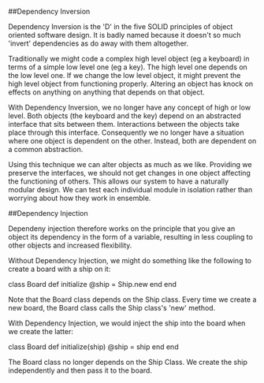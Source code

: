 ##Dependency Inversion

Dependency Inversion is the 'D' in the five SOLID principles of object oriented software design. It is badly named because it doesn't so much 'invert' dependencies as do away with them altogether.

Traditionally we might code a complex high level object (eg a keyboard) in terms of a simple low level one (eg a key). The high level one depends on the low level one.  If we change the low level object, it might prevent the high level object from functioning properly. Altering an object has knock on effects on anything on anything that depends on that object.

With Dependency Inversion, we no longer have any concept of high or low level. Both objects (the keyboard and the key) depend on an abstracted interface that sits between them.  Interactions between the objects take place through this interface.  Consequently we no longer have a situation where one object is dependent on the other.  Instead, both are dependent on a common abstraction.  

Using this technique we can alter objects as much as we like. Providing we preserve the interfaces, we should not get changes in one object affecting the functioning of others. This allows our system to have a naturally modular design. We can test each individual module in isolation rather than worrying about how they work in ensemble.

##Dependency Injection

Dependeny injection therefore works on the principle that you give an object its dependency in the form of a variable, resulting in less coupling to other objects and increased flexibility.

Without Dependency Injection, we might do something like the following to create a board with a ship on it:

class Board
  def initialize
    @ship = Ship.new
  end
end

Note that the Board class depends on the Ship class. Every time we create a new board, the Board class calls the Ship class's 'new' method.

With Dependency Injection, we would inject the ship into the board when we create the latter:

class Board
  def initialize(ship)
    @ship = ship
  end
end

The Board class no longer depends on the Ship Class. We create the ship independently and then pass it to the board.
